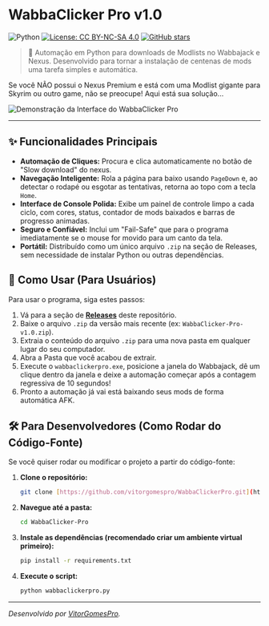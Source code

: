 # WabbaClicker Pro v1.0

![Python](https://img.shields.io/badge/Python-3.12-blue?logo=python&logoColor=yellow) [![License: CC BY-NC-SA 4.0](https://img.shields.io/badge/License-CC%20BY--NC--SA%204.0-lightgrey.svg)](http://creativecommons.org/licenses/by-nc-sa/4.0/) [![GitHub stars](https://img.shields.io/github/stars/vitorgomespro/WabbaClickerPro?style=social)](https://github.com/vitorgomespro/WabbaClickerPro/stargazers)


> 🚀 Automação em Python para downloads de Modlists no Wabbajack e Nexus. Desenvolvido para tornar a instalação de centenas de mods uma tarefa simples e automática.

Se você NÃO possui o Nexus Premium e está com uma Modlist gigante para Skyrim ou outro game, não se preocupe! Aqui está sua solução...

![Demonstração da Interface do WabbaClicker Pro](https://imgur.com/a/hpnumov) 

---

## ✨ Funcionalidades Principais

* **Automação de Cliques:** Procura e clica automaticamente no botão de "Slow download" do nexus.
* **Navegação Inteligente:** Rola a página para baixo usando `PageDown` e, ao detectar o rodapé ou esgotar as tentativas, retorna ao topo com a tecla `Home`.
* **Interface de Console Polida:** Exibe um painel de controle limpo a cada ciclo, com cores, status, contador de mods baixados e barras de progresso animadas.
* **Seguro e Confiável:** Inclui um "Fail-Safe" que para o programa imediatamente se o mouse for movido para um canto da tela.
* **Portátil:** Distribuído como um único arquivo `.zip` na seção de Releases, sem necessidade de instalar Python ou outras dependências.

## 🚀 Como Usar (Para Usuários)

Para usar o programa, siga estes passos:

1.  Vá para a seção de **[Releases](https://github.com/vitorgomespro/WabbaClickerPro/releases)** deste repositório.
2.  Baixe o arquivo `.zip` da versão mais recente (ex: `WabbaClicker-Pro-v1.0.zip`).
3.  Extraia o conteúdo do arquivo `.zip` para uma nova pasta em qualquer lugar do seu computador.
4.  Abra a Pasta que você acabou de extrair.
5.  Execute o `wabbaclickerpro.exe`, posicione a janela do Wabbajack, dê um clique dentro da janela e deixe a automação começar após a contagem regressiva de 10 segundos!
6.  Pronto a automação já vai está baixando seus mods de forma automática AFK. 

## 🛠️ Para Desenvolvedores (Como Rodar do Código-Fonte)

Se você quiser rodar ou modificar o projeto a partir do código-fonte:

1.  **Clone o repositório:**
    ```bash
    git clone [https://github.com/vitorgomespro/WabbaClickerPro.git](https://github.com/vitorgomespro/WabbaClickerPro.git)
    ```
2.  **Navegue até a pasta:**
    ```bash
    cd WabbaClicker-Pro
    ```
3.  **Instale as dependências (recomendado criar um ambiente virtual primeiro):**
    ```bash
    pip install -r requirements.txt
    ```
4.  **Execute o script:**
    ```bash
    python wabbaclickerpro.py
    ```

---
*Desenvolvido por [VitorGomesPro](https://github.com/vitorgomespro).*

